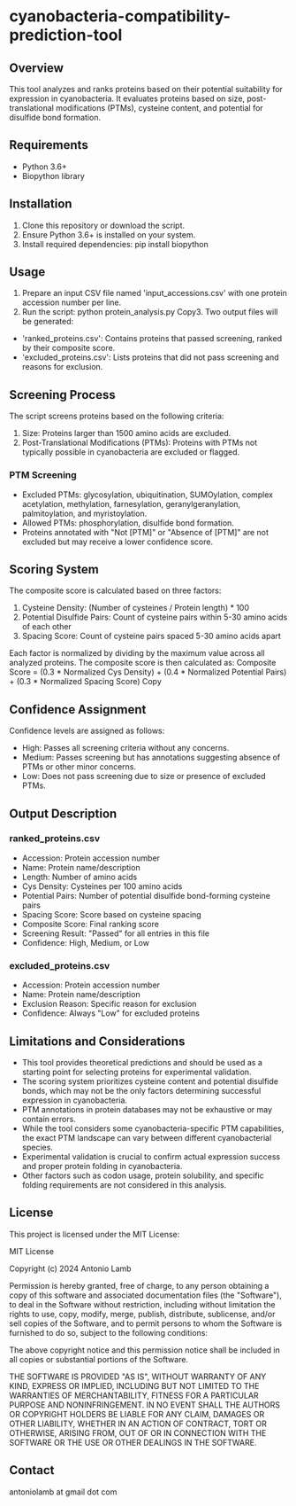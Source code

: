 # cyanobacteria-compatibility-prediction-tool

## Overview

This tool analyzes and ranks proteins based on their potential suitability for expression in cyanobacteria. It evaluates proteins based on size, post-translational modifications (PTMs), cysteine content, and potential for disulfide bond formation.

## Requirements

- Python 3.6+
- Biopython library

## Installation

1. Clone this repository or download the script.
2. Ensure Python 3.6+ is installed on your system.
3. Install required dependencies:
pip install biopython
## Usage

1. Prepare an input CSV file named 'input_accessions.csv' with one protein accession number per line.
2. Run the script:
python protein_analysis.py
Copy3. Two output files will be generated:
- 'ranked_proteins.csv': Contains proteins that passed screening, ranked by their composite score.
- 'excluded_proteins.csv': Lists proteins that did not pass screening and reasons for exclusion.

## Screening Process

The script screens proteins based on the following criteria:

1. Size: Proteins larger than 1500 amino acids are excluded.
2. Post-Translational Modifications (PTMs): Proteins with PTMs not typically possible in cyanobacteria are excluded or flagged.

### PTM Screening

- Excluded PTMs: glycosylation, ubiquitination, SUMOylation, complex acetylation, methylation, farnesylation, geranylgeranylation, palmitoylation, and myristoylation.
- Allowed PTMs: phosphorylation, disulfide bond formation.
- Proteins annotated with "Not [PTM]" or "Absence of [PTM]" are not excluded but may receive a lower confidence score.

## Scoring System

The composite score is calculated based on three factors:

1. Cysteine Density: (Number of cysteines / Protein length) * 100
2. Potential Disulfide Pairs: Count of cysteine pairs within 5-30 amino acids of each other
3. Spacing Score: Count of cysteine pairs spaced 5-30 amino acids apart

Each factor is normalized by dividing by the maximum value across all analyzed proteins. The composite score is then calculated as:
Composite Score = (0.3 * Normalized Cys Density) +
(0.4 * Normalized Potential Pairs) +
(0.3 * Normalized Spacing Score)
Copy
## Confidence Assignment

Confidence levels are assigned as follows:

- High: Passes all screening criteria without any concerns.
- Medium: Passes screening but has annotations suggesting absence of PTMs or other minor concerns.
- Low: Does not pass screening due to size or presence of excluded PTMs.

## Output Description

### ranked_proteins.csv

- Accession: Protein accession number
- Name: Protein name/description
- Length: Number of amino acids
- Cys Density: Cysteines per 100 amino acids
- Potential Pairs: Number of potential disulfide bond-forming cysteine pairs
- Spacing Score: Score based on cysteine spacing
- Composite Score: Final ranking score
- Screening Result: "Passed" for all entries in this file
- Confidence: High, Medium, or Low

### excluded_proteins.csv

- Accession: Protein accession number
- Name: Protein name/description
- Exclusion Reason: Specific reason for exclusion
- Confidence: Always "Low" for excluded proteins

## Limitations and Considerations

- This tool provides theoretical predictions and should be used as a starting point for selecting proteins for experimental validation.
- The scoring system prioritizes cysteine content and potential disulfide bonds, which may not be the only factors determining successful expression in cyanobacteria.
- PTM annotations in protein databases may not be exhaustive or may contain errors.
- While the tool considers some cyanobacteria-specific PTM capabilities, the exact PTM landscape can vary between different cyanobacterial species.
- Experimental validation is crucial to confirm actual expression success and proper protein folding in cyanobacteria.
- Other factors such as codon usage, protein solubility, and specific folding requirements are not considered in this analysis.

## License

This project is licensed under the MIT License:

MIT License

Copyright (c) 2024 Antonio Lamb

Permission is hereby granted, free of charge, to any person obtaining a copy
of this software and associated documentation files (the "Software"), to deal
in the Software without restriction, including without limitation the rights
to use, copy, modify, merge, publish, distribute, sublicense, and/or sell
copies of the Software, and to permit persons to whom the Software is
furnished to do so, subject to the following conditions:

The above copyright notice and this permission notice shall be included in all
copies or substantial portions of the Software.

THE SOFTWARE IS PROVIDED "AS IS", WITHOUT WARRANTY OF ANY KIND, EXPRESS OR
IMPLIED, INCLUDING BUT NOT LIMITED TO THE WARRANTIES OF MERCHANTABILITY,
FITNESS FOR A PARTICULAR PURPOSE AND NONINFRINGEMENT. IN NO EVENT SHALL THE
AUTHORS OR COPYRIGHT HOLDERS BE LIABLE FOR ANY CLAIM, DAMAGES OR OTHER
LIABILITY, WHETHER IN AN ACTION OF CONTRACT, TORT OR OTHERWISE, ARISING FROM,
OUT OF OR IN CONNECTION WITH THE SOFTWARE OR THE USE OR OTHER DEALINGS IN THE
SOFTWARE.

## Contact

antoniolamb at gmail dot com
